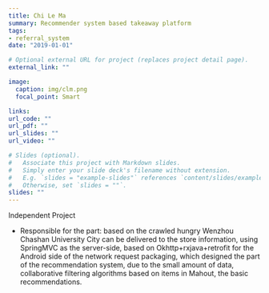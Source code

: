 ```yaml
---
title: Chi Le Ma
summary: Recommender system based takeaway platform
tags:
- referral_system
date: "2019-01-01"

# Optional external URL for project (replaces project detail page).
external_link: ""

image:
  caption: img/clm.png
  focal_point: Smart

links:
url_code: ""
url_pdf: ""
url_slides: ""
url_video: ""

# Slides (optional).
#   Associate this project with Markdown slides.
#   Simply enter your slide deck's filename without extension.
#   E.g. `slides = "example-slides"` references `content/slides/example-slides.md`.
#   Otherwise, set `slides = ""`.
slides: ""
---
```

Independent Project

- Responsible for the part: based on the crawled hungry Wenzhou Chashan University City can be delivered to the store information, using SpringMVC as the server-side, based on
Okhttp+rxjava+retrofit for the Android side of the network request packaging, which designed the part of the recommendation system, due to the small amount of data, collaborative filtering algorithms based on items in Mahout, the basic recommendations.
